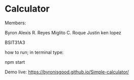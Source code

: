 # Calculator

Members:

Byron Alexis R. Reyes
Miglito C. Roque
Justin ken lopez

BSIT31A3

how to run;
in terminal type: 

npm start

Demo live:
https://byronisgood.github.io/Simple-calculator/
